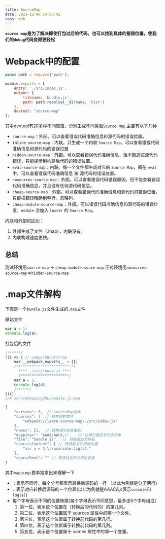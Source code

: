 ```yaml
---
title: SourceMap
date: 2021-12-06 14:06:42
tags: web
---
```


**`source map`是为了解决即使打包过后的代码，也可以找到具体的报错位置，使我们的`debug`代码变得更轻松**

<!-- more -->

# Webpack中的配置

``` javascript
const path = require('path');

module.exports = {   
    entry: './src/index.js',  
    output: {      
        filename: 'bundle.js',      
        path: path.resolve(__dirname, 'dist')  
    },  
    devtool: "source-map"
};
```
其中devtool有20多种不同取值，分别生成不同类型`Source Map`,主要有以下几种

* `source-map`：外部。可以查看错误代码准确信息和源代码的错误位置。
* `inline-source-map`：内联。只生成一个内联 `Source Map`，可以查看错误代码准确信息和源代码的错误位置
* `hidden-source-map`：外部。可以查看错误代码准确信息，但不能追踪源代码错误，只能提示到构建后代码的错误位置。
* `eval-source-map`：内联。每一个文件都生成对应的 `Source Map`，都在 `eval` 中，可以查看错误代码准确信息 和 源代码的错误位置。
* `nosources-source-map`：外部。可以查看错误代码错误原因，但不能查看错误代码准确信息，并且没有任何源代码信息。
* `cheap-source-map`：外部。可以查看错误代码准确信息和源代码的错误位置，只能把错误精确到整行，忽略列。
* `cheap-module-source-map`：外部。可以错误代码准确信息和源代码的错误位置，`module` 会加入 `loader` 的 `Source Map`。

内联和外部的区别：
1. 外部生成了文件（.map），内联没有。
2. 内联构建速度更快。

## 总结
测试环境用`source-map` => `cheap-module-souce-map`
正式环境用`nosources-source-map`=>`hidden-source-map`


# .map文件解构
下面是一个`bundle.js`文件生成的`.map`文件

原始文件

``` javascript
var a = 1;
console.log(a);
```

打包后的文件 

``` javascript
/******/
(() => { // webpackBootstrap   
    var __webpack_exports__ = {};  
    /*!**********************!*\    
      !*** ./src/index.js ***!     
      \**********************/   
    var a = 1;   
    console.log(a);   
    /******/
})();
//# sourceMappingURL=bundle.js.map
```


``` javascript
{  
    "version": 3,  // sourceMap版本
    "sources": [  // 转换前的文件   
        "webpack://learn-source-map/./src/index.js"   
    ],  
    "names": [],  // 转换钱所有变量名  
    "mappings": "AAAA;AACA,c",   // 记录位置信息的字符串
    "file": "bundle.js",  // 转换后的文件名
    "sourcesContent": [ // 转换前文件原始内容    
        "var a = 1;\r\nconsole.log(a);"  
    ],   
    "sourceRoot": "" // 转换钱文件的所在目录
}
```

其中`mappings`要单独拿出来理解一下

* `；`表示不同行，每个分号都表示转换后源码的一行 （以此为例就是分了两行）
* `，`表示对应转换后源码的一个位置(以此为例就是AAACA,c表示`console`和`log(a)`)
* 每个字母表示不同的位置转换(每个字母表示不同意思，最多由5个字母组成）
    1. 第一位，表示这个位置在（转换后的代码的）的第几列。
    2. 第二位，表示这个位置属于 sources 属性中的哪一个文件。
    3. 第三位，表示这个位置属于转换前代码的第几行。
    4. 第四位，表示这个位置属于转换前代码的第几列。
    5. 第五位，表示这个位置属于 names 属性中的哪一个变量。

    





